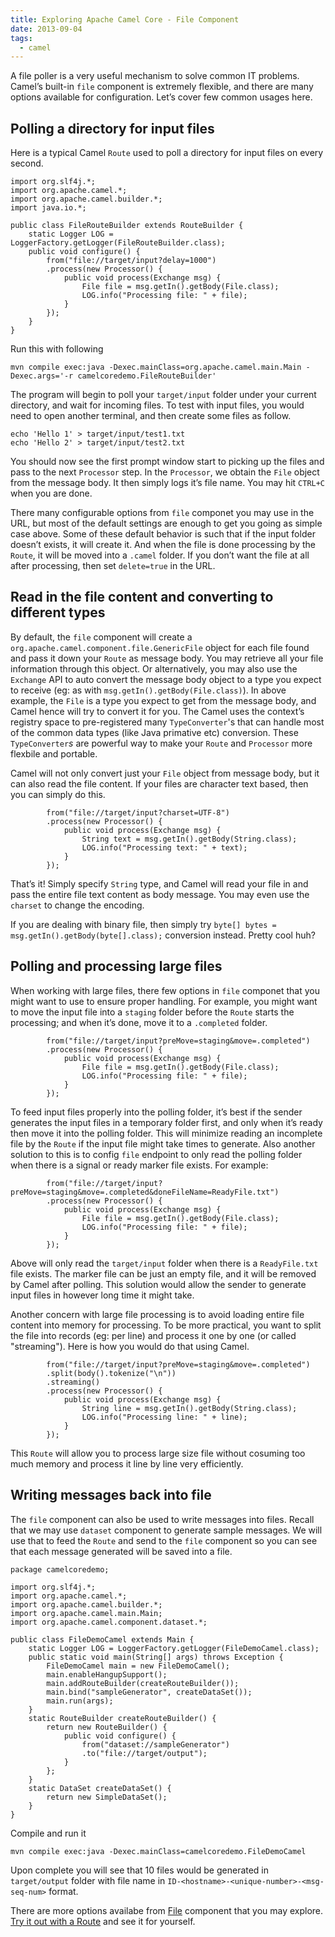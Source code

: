 ```yaml
---
title: Exploring Apache Camel Core - File Component
date: 2013-09-04
tags:
  - camel
---
```


A file poller is a very useful mechanism to solve common IT problems. Camel&#8217;s built-in `file` component is extremely flexible, and there are many options available for configuration. Let&#8217;s cover few common usages here.

## Polling a directory for input files

Here is a typical Camel `Route` used to poll a directory for input files on every second.

    import org.slf4j.*;
    import org.apache.camel.*;
    import org.apache.camel.builder.*;
    import java.io.*;
    
    public class FileRouteBuilder extends RouteBuilder {
        static Logger LOG = LoggerFactory.getLogger(FileRouteBuilder.class);
        public void configure() {
            from("file://target/input?delay=1000")
            .process(new Processor() {
                public void process(Exchange msg) {
                    File file = msg.getIn().getBody(File.class);
                    LOG.info("Processing file: " + file);
                }
            });
        }
    }

Run this with following

    mvn compile exec:java -Dexec.mainClass=org.apache.camel.main.Main -Dexec.args='-r camelcoredemo.FileRouteBuilder'

The program will begin to poll your `target/input` folder under your current directory, and wait for incoming files. To test with input files, you would need to open another terminal, and then create some files as follow.

    echo 'Hello 1' > target/input/test1.txt
    echo 'Hello 2' > target/input/test2.txt

You should now see the first prompt window start to picking up the files and pass to the next `Processor` step. In the `Processor`, we obtain the `File` object from the message body. It then simply logs it&#8217;s file name. You may hit `CTRL+C` when you are done.

There many configurable options from `file` componet you may use in the URL, but most of the default settings are enough to get you going as simple case above. Some of these default behavior is such that if the input folder doesn&#8217;t exists, it will create it. And when the file is done processing by the `Route`, it will be moved into a `.camel` folder. If you don&#8217;t want the file at all after processing, then set `delete=true` in the URL.

## Read in the file content and converting to different types

By default, the `file` component will create a `org.apache.camel.component.file.GenericFile` object for each file found and pass it down your `Route` as message body. You may retrieve all your file information through this object. Or alternatively, you may also use the `Exchange` API to auto convert the message body object to a type you expect to receive (eg: as with `msg.getIn().getBody(File.class)`). In above example, the `File` is a type you expect to get from the message body, and Camel hence will try to convert it for you. The Camel uses the context&#8217;s registry space to pre-registered many `TypeConverter`'s that can handle most of the common data types (like Java primative etc) conversion. These `TypeConverter`*s* are powerful way to make your `Route` and `Processor` more flexbile and portable.

Camel will not only convert just your `File` object from message body, but it can also read the file content. If your files are character text based, then you can simply do this.

            from("file://target/input?charset=UTF-8")
            .process(new Processor() {
                public void process(Exchange msg) {
                    String text = msg.getIn().getBody(String.class);
                    LOG.info("Processing text: " + text);
                }
            });

That&#8217;s it! Simply specify `String` type, and Camel will read your file in and pass the entire file text content as body message. You may even use the `charset` to change the encoding.

If you are dealing with binary file, then simply try `byte[] bytes = msg.getIn().getBody(byte[].class);` conversion instead. Pretty cool huh?

## Polling and processing large files

When working with large files, there few options in `file` componet that you might want to use to ensure proper handling. For example, you might want to move the input file into a `staging` folder before the `Route` starts the processing; and when it&#8217;s done, move it to a `.completed` folder.

            from("file://target/input?preMove=staging&move=.completed")
            .process(new Processor() {
                public void process(Exchange msg) {
                    File file = msg.getIn().getBody(File.class);
                    LOG.info("Processing file: " + file);
                }
            });

To feed input files properly into the polling folder, it&#8217;s best if the sender generates the input files in a temporary folder first, and only when it&#8217;s ready then move it into the polling folder. This will minimize reading an incomplete file by the `Route` if the input file might take times to generate. Also another solution to this is to config `file` endpoint to only read the polling folder when there is a signal or ready marker file exists. For example:

            from("file://target/input?preMove=staging&move=.completed&doneFileName=ReadyFile.txt")
            .process(new Processor() {
                public void process(Exchange msg) {
                    File file = msg.getIn().getBody(File.class);
                    LOG.info("Processing file: " + file);
                }
            });

Above will only read the `target/input` folder when there is a `ReadyFile.txt` file exists. The marker file can be just an empty file, and it will be removed by Camel after polling. This solution would allow the sender to generate input files in however long time it might take.

Another concern with large file processing is to avoid loading entire file content into memory for processing. To be more practical, you want to split the file into records (eg: per line) and process it one by one (or called "streaming"). Here is how you would do that using Camel.

            from("file://target/input?preMove=staging&move=.completed")
            .split(body().tokenize("\n"))
            .streaming()
            .process(new Processor() {
                public void process(Exchange msg) {
                    String line = msg.getIn().getBody(String.class);
                    LOG.info("Processing line: " + line);
                }
            });

This `Route` will allow you to process large size file without cosuming too much memory and process it line by line very efficiently.

## Writing messages back into file

The `file` component can also be used to write messages into files. Recall that we may use `dataset` component to generate sample messages. We will use that to feed the `Route` and send to the `file` component so you can see that each message generated will be saved into a file.

    package camelcoredemo;
    
    import org.slf4j.*;
    import org.apache.camel.*;
    import org.apache.camel.builder.*;
    import org.apache.camel.main.Main;
    import org.apache.camel.component.dataset.*;
    
    public class FileDemoCamel extends Main {
        static Logger LOG = LoggerFactory.getLogger(FileDemoCamel.class);
        public static void main(String[] args) throws Exception {
            FileDemoCamel main = new FileDemoCamel();
            main.enableHangupSupport();
            main.addRouteBuilder(createRouteBuilder());
            main.bind("sampleGenerator", createDataSet());
            main.run(args);
        }
        static RouteBuilder createRouteBuilder() {
            return new RouteBuilder() {
                public void configure() {
                    from("dataset://sampleGenerator")
                    .to("file://target/output");
                }
            };
        }
        static DataSet createDataSet() {
            return new SimpleDataSet();
        }
    }

Compile and run it

    mvn compile exec:java -Dexec.mainClass=camelcoredemo.FileDemoCamel

Upon complete you will see that 10 files would be generated in `target/output` folder with
file name in `ID-<hostname>-<unique-number>-<msg-seq-num>` format.

There are more options availabe from [File](http://camel.apache.org/file2.html) component
that you may explore.
[Try it out with a Route](http://saltnlight5.blogspot.com/2013/08/getting-started-with-apache-camel-using.html)
and see it for yourself.